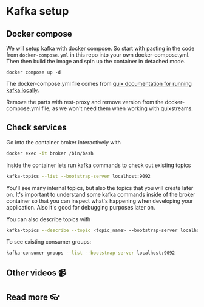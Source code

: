 # Kafka setup

<!-- <a href="https://youtu.be/3R9w1hbh1PY" target="_blank">
<img src="https://github.com/kokchun/assets/blob/main/data_platform/docker_compose.png?raw=true" alt="docker compose code" width="600">
</a> -->

## Docker compose

We will setup kafka with docker compose. So start with pasting in the code from `docker-compose.yml` in this repo into your own docker-compose.yml. Then then build the image and spin up the container in detached mode.

```
docker compose up -d
```

The docker-compose.yml file comes from [quix documentation for running kafka locally](https://quix.io/docs/quix-streams/tutorials/index.html#running-kafka-locally).

Remove the parts with rest-proxy and remove version from the docker-compose.yml file, as we won't need them when working with quixstreams. 


## Check services 

Go into the container broker interactively with 

```bash
docker exec -it broker /bin/bash
```

Inside the container lets run kafka commands to check out existing topics 

```bash
kafka-topics --list --bootstrap-server localhost:9092
```

You'll see many internal topics, but also the topics that you will create later on. It's important to understand some kafka commands inside of the broker container so that you can inspect what's happening when developing your application. Also it's good for debugging purposes later on. 


You can also describe topics with 

```bash
kafka-topics --describe --topic <topic_name> --bootstrap-server localhost:9092
```

To see existing consumer groups:

```bash
kafka-consumer-groups --list --bootstrap-server localhost:9092
```

## Other videos 📹



## Read more 👓

